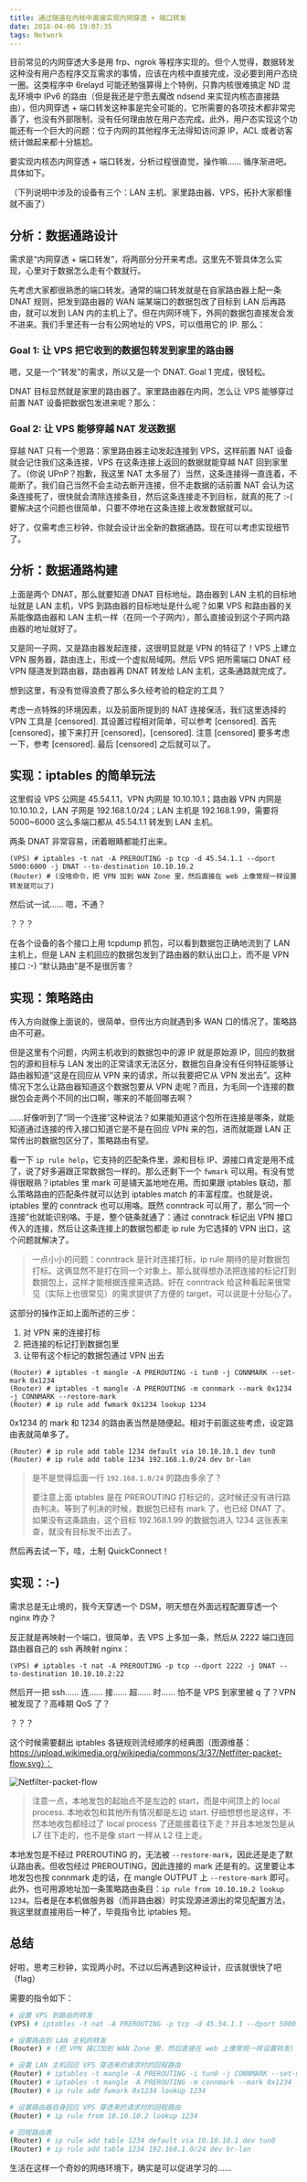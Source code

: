 ```yaml
---
title: 通过隧道在内核中直接实现内网穿透 + 端口转发
date: 2018-04-06 19:07:35
tags: Network
---
```


目前常见的内网穿透大多是用 frp、ngrok 等程序实现的。但个人觉得，数据转发这种没有用户态程序交互需求的事情，应该在内核中直接完成，没必要到用户态绕一圈。这类程序中 6relayd 可能还勉强算得上个特例，只靠内核很难搞定 ND 混乱环境中 IPv6 的路由（但是我还是宁愿去魔改 ndsend 来实现内核态直接路由），但内网穿透 + 端口转发这种事是完全可能的，它所需要的各项技术都非常完善了，也没有外部限制，没有任何理由放在用户态完成。此外，用户态实现这个功能还有一个巨大的问题：位于内网的其他程序无法得知访问源 IP，ACL 或者访客统计做起来都十分尴尬。

要实现内核态内网穿透 + 端口转发，分析过程很直觉，操作嘛…… 循序渐进吧。具体如下。

（下列说明中涉及的设备有三个：LAN 主机、家里路由器、VPS，拓扑大家都懂就不画了）

## 分析：数据通路设计

需求是“内网穿透 + 端口转发”，将两部分分开来考虑。这里先不管具体怎么实现，心里对于数据怎么走有个数就行。

先考虑大家都很熟悉的端口转发。通常的端口转发就是在自家路由器上配一条 DNAT 规则，把发到路由器的 WAN 端某端口的数据包改了目标到 LAN 后再路由，就可以发到 LAN 内的主机上了。但在内网环境下，外网的数据包直接发会发不进来。我们手里还有一台有公网地址的 VPS，可以借用它的 IP. 那么：

### Goal 1: 让 VPS 把它收到的数据包转发到家里的路由器

嗯，又是一个“转发”的需求，所以又是一个 DNAT. Goal 1 完成，很轻松。

DNAT 目标显然就是家里的路由器了。家里路由器在内网，怎么让 VPS 能够穿过前置 NAT 设备把数据包发进来呢？那么：

### Goal 2: 让 VPS 能够穿越 NAT 发送数据

穿越 NAT 只有一个思路：家里路由器主动发起连接到 VPS，这样前置 NAT 设备就会记住我们这条连接，VPS 在这条连接上返回的数据就能穿越 NAT 回到家里了。（你说 UPnP？抱歉，我这里 NAT 太多层了）当然，这条连接得一直连着，不能断了。我们自己当然不会主动去断开连接，但不走数据的话前置 NAT 会认为这条连接死了，很快就会清除连接条目，然后这条连接走不到目标，就真的死了 :-( 要解决这个问题也很简单，只要不停地在这条连接上收发数据就可以。

好了，仅需考虑三秒钟，你就会设计出全新的数据通路。现在可以考虑实现细节了。

## 分析：数据通路构建

上面是两个 DNAT，那么就要知道 DNAT 目标地址。路由器到 LAN 主机的目标地址就是 LAN 主机，VPS 到路由器的目标地址是什么呢？如果 VPS 和路由器的关系能像路由器和 LAN 主机一样（在同一个子网内），那么直接设到这个子网内路由器的地址就好了。

又是同一子网，又是路由器发起连接，这很明显就是 VPN 的特征了！VPS 上建立 VPN 服务器，路由连上，形成一个虚拟局域网。然后 VPS 把所需端口 DNAT 经 VPN 隧道发到路由器，路由器再 DNAT 转发给 LAN 主机，这条通路就完成了。

想到这里，有没有觉得浪费了那么多久经考验的稳定的工具？

考虑一点特殊的环境因素，以及前面所提到的 NAT 连接保活，我们这里选择的 VPN 工具是 [censored]. 其设置过程相对简单，可以参考 [censored]. 首先 [censored]，接下来打开 [censored]，[censored]. 注意 [censored] 要多考虑一下，参考 [censored]. 最后 [censored] 之后就可以了。

## 实现：iptables 的简单玩法

这里假设 VPS 公网是 45.54.1.1，VPN 内网是 10.10.10.1；路由器 VPN 内网是 10.10.10.2，LAN 子网是 192.168.1.0/24；LAN 主机是 192.168.1.99，需要将 5000~6000 这么多端口都从 45.54.1.1 转发到 LAN 主机。

两条 DNAT 非常容易，闭着眼睛都能打出来。

```shell
(VPS) # iptables -t nat -A PREROUTING -p tcp -d 45.54.1.1 --dport 5000:6000 -j DNAT --to-destination 10.10.10.2
(Router) # (没啥命令，把 VPN 加到 WAN Zone 里，然后直接在 web 上像常规一样设置转发就可以了)
```

然后试一试…… 嗯，不通？

？？？

在各个设备的各个接口上用 tcpdump 抓包，可以看到数据包正确地流到了 LAN 主机上，但是 LAN 主机回应的数据包发到了路由器的默认出口上，而不是 VPN 接口 :-) “默认路由”是不是很厉害？

## 实现：策略路由

传入方向就像上面说的，很简单，但传出方向就遇到多 WAN 口的情况了。策略路由不可避。

但是这里有个问题，内网主机收到的数据包中的源 IP 就是原始源 IP，回应的数据包的源和目标与 LAN 发出的正常请求无法区分，数据包自身没有任何特征能够让路由器知道“这是在回应从 VPN 来的请求，所以我要把它从 VPN 发出去”。这种情况下怎么让路由器知道这个数据包要从 VPN 走呢？而且，为毛同一个连接的数据包会走两个不同的出口啊，哪来的不能回哪去啊？

……好像听到了“同一个连接”这种说法？如果能知道这个包所在连接是哪条，就能知道通过连接的传入接口知道它是不是在回应 VPN 来的包，进而就能跟 LAN 正常传出的数据包区分了，策略路由有望。

看一下 `ip rule help`，它支持的匹配条件里，源和目标 IP、源接口肯定是用不成了，说了好多遍跟正常数据包一样的。那么还剩下一个 `fwmark` 可以用。有没有觉得很眼熟？iptables 里 mark 可是铺天盖地地在用。而如果跟 iptables 联动，那么策略路由的匹配条件就可以达到 iptables match 的丰富程度。也就是说，iptables 里的 conntrack 也可以用咯。既然 conntrack 可以用了，那么“同一个连接”也就能识别咯。于是，整个链条就通了：通过 conntrack 标记出 VPN 接口传入的连接，然后让这条连接上的数据包都走 ip rule 为它选择的 VPN 出口，这个问题就解决了。

> 一点小小的问题：conntrack 是针对连接打标，ip rule 期待的是对数据包打标。这俩显然不是打在同一个对象上。那么就得想办法把连接的标记打到数据包上，这样才能根据连接来选路。好在 conntrack 给这种看起来很常见（实际上也很常见）的需求提供了方便的 target，可以说是十分贴心了。

这部分的操作正如上面所述的三步：

1. 对 VPN 来的连接打标
2. 把连接的标记打到数据包里
3. 让带有这个标记的数据包通过 VPN 出去

```shell
(Router) # iptables -t mangle -A PREROUTING -i tun0 -j CONNMARK --set-mark 0x1234
(Router) # iptables -t mangle -A PREROUTING -m connmark --mark 0x1234 -j CONNMARK --restore-mark
(Router) # ip rule add fwmark 0x1234 lookup 1234
```

0x1234 的 mark 和 1234 的路由表当然是随便起。相对于前面这些考虑，设定路由表就简单多了。

```shell
(Router) # ip rule add table 1234 default via 10.10.10.1 dev tun0
(Router) # ip rule add table 1234 192.168.1.0/24 dev br-lan
```

> 是不是觉得后面一行 `192.168.1.0/24` 的路由多余了？
>
> 要注意上面 iptables 是在 PREROUTING 打标记的，这时候还没有进行路由判决。等到了判决的时候，数据包已经有 mark 了，也已经 DNAT 了。如果没有这条路由，这个目标 192.168.1.99 的数据包进入 1234 这张表来查，就没有目标发不出去了。

然后再去试一下，哇，土制 QuickConnect！

## 实现：:-)

需求总是无止境的，我今天穿透一个 DSM，明天想在外面远程配置穿透一个 nginx 咋办？

反正就是再映射一个端口，很简单，去 VPS 上多加一条，然后从 2222 端口连回路由器自己的 ssh 再映射 nginx：

```shell
(VPS) # iptables -t nat -A PREROUTING -p tcp --dport 2222 -j DNAT --to-destination 10.10.10.2:22
```

然后开一把 ssh…… 连…… 接…… 超…… 时…… 怕不是 VPS 到家里被 q 了？VPN 被发现了？高峰期 QoS 了？

？？？

这个时候需要翻出 iptables 各链规则流经顺序的经典图（图源维基：https://upload.wikimedia.org/wikipedia/commons/3/37/Netfilter-packet-flow.svg）：

![Netfilter-packet-flow](../img/Port-Forwarding-NAT-Traversal-in-Kernel/Netfilter-packet-flow.svg)

> 注意一点，本地发包的起始点不是左边的 start，而是中间顶上的 local process. 本地收包和其他所有情况都是左边 start. 仔细想想也是这样，不然本地收包都经过了 local process 了还能接着往下走？并且本地发包是从 L7 往下走的，也不是像 start 一样从 L2 往上走。

本地发包是不经过 PREROUTING 的，无法被 `--restore-mark`，因此还是走了默认路由表。但收包经过 PREROUTING，因此连接的 mark 还是有的。这里要让本地发包也按 connmark 走的话，在 mangle OUTPUT 上 `--restore-mark` 即可。此外，也可用源地址加一条策略路由条目：`ip rule from 10.10.10.2 lookup 1234`。后者是在本机做服务器（而非路由器）时实现源进源出的常见配置方法，我这里就直接用后一种了，毕竟指令比 iptables 短。

## 总结

好啦，思考三秒钟，实现两小时。不过以后再遇到这种设计，应该就很快了吧（flag）

需要的指令如下：

```sh
# 设置 VPS 到路由的转发
(VPS) # iptables -t nat -A PREROUTING -p tcp -d 45.54.1.1 --dport 5000:6000 -j DNAT --to-destination 10.10.10.2

# 设置路由到 LAN 主机的转发
(Router) # (把 VPN 接口加到 WAN Zone 里，然后直接在 web 上像常规一样设置转发)

# 设置 LAN 主机回应 VPS 穿透来的请求时的回程路由
(Router) # iptables -t mangle -A PREROUTING -i tun0 -j CONNMARK --set-mark 0x1234
(Router) # iptables -t mangle -A PREROUTING -m connmark --mark 0x1234 -j CONNMARK --restore-mark
(Router) # ip rule add fwmark 0x1234 lookup 1234

# 设置路由器自身回应 VPS 穿透来的请求时的回程路由
(Router) # ip rule from 10.10.10.2 lookup 1234

# 回程路由表
(Router) # ip rule add table 1234 default via 10.10.10.1 dev tun0
(Router) # ip rule add table 1234 192.168.1.0/24 dev br-lan
```

生活在这样一个奇妙的网络环境下，确实是可以促进学习的……


